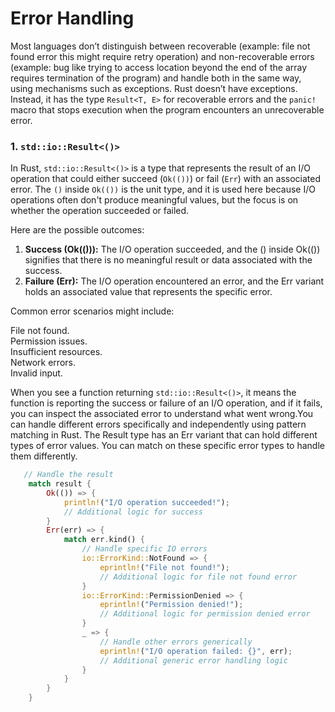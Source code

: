 # Error Handling 
<pr>Most languages don’t distinguish between recoverable (example: file not found error this might require retry operation) and non-recoverable errors (example: bug like trying to access location beyond the end of the array requires termination of the program) and handle both in the same way, using mechanisms such as exceptions. Rust doesn’t have exceptions. Instead, it has the type `Result<T, E>` for recoverable errors and the `panic!` macro that stops execution when the program encounters an unrecoverable error.</pr> 

### 1. `std::io::Result<()>`
In Rust, `std::io::Result<()>` is a type that represents the result of an I/O operation that could either succeed (`Ok(())`) or fail (`Err`) with an associated error. The `()` inside `Ok(())` is the unit type, and it is used here because I/O operations often don't produce meaningful values, but the focus is on whether the operation succeeded or failed.

Here are the possible outcomes:

1. **Success (Ok(())):** The I/O operation succeeded, and the () inside Ok(()) signifies that there is no meaningful result or data associated with the success.
2. **Failure (Err):** The I/O operation encountered an error, and the Err variant holds an associated value that represents the specific error.

Common error scenarios might include:  

File not found.  
Permission issues.  
Insufficient resources.  
Network errors.  
Invalid input.  

When you see a function returning `std::io::Result<()>`, it means the function is reporting the success or failure of an I/O operation, and if it fails, you can inspect the associated error to understand what went wrong.You can handle different errors specifically and independently using pattern matching in Rust. The Result type has an Err variant that can hold different types of error values. You can match on these specific error types to handle them differently. 
```rust
   // Handle the result
    match result {
        Ok(()) => {
            println!("I/O operation succeeded!");
            // Additional logic for success
        }
        Err(err) => {
            match err.kind() {
                // Handle specific IO errors
                io::ErrorKind::NotFound => {
                    eprintln!("File not found!");
                    // Additional logic for file not found error
                }
                io::ErrorKind::PermissionDenied => {
                    eprintln!("Permission denied!");
                    // Additional logic for permission denied error
                }
                _ => {
                    // Handle other errors generically
                    eprintln!("I/O operation failed: {}", err);
                    // Additional generic error handling logic
                }
            }
        }
    }
```

